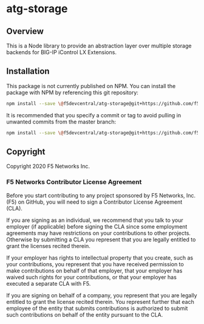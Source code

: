 # atg-storage

## Overview
This is a Node library to provide an abstraction layer over multiple storage backends for BIG-IP iControl LX Extensions. 

## Installation
This package is not currently published on NPM.
You can install the package with NPM by referencing this git repository:
```bash
npm install --save \@f5devcentral/atg-storage@git+https://github.com/f5devcentral/atg-storage.git
```

It is recommended that you specify a commit or tag to avoid pulling in unwanted commits from the master branch:
```bash
npm install --save \@f5devcentral/atg-storage@git+https://github.com/f5devcentral/atg-storage.git#v0.1.0
```

## Copyright

Copyright 2020 F5 Networks Inc.


### F5 Networks Contributor License Agreement
Before you start contributing to any project sponsored by F5 Networks, Inc. (F5) on GitHub, you will need to sign a Contributor License Agreement (CLA).

If you are signing as an individual, we recommend that you talk to your employer (if applicable) before signing the CLA since some employment agreements may have restrictions on your contributions to other projects. Otherwise by submitting a CLA you represent that you are legally entitled to grant the licenses recited therein.

If your employer has rights to intellectual property that you create, such as your contributions, you represent that you have received permission to make contributions on behalf of that employer, that your employer has waived such rights for your contributions, or that your employer has executed a separate CLA with F5.

If you are signing on behalf of a company, you represent that you are legally entitled to grant the license recited therein. You represent further that each employee of the entity that submits contributions is authorized to submit such contributions on behalf of the entity pursuant to the CLA.
